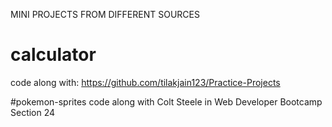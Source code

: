 MINI PROJECTS FROM DIFFERENT SOURCES

# calculator
code along with: https://github.com/tilakjain123/Practice-Projects 

#pokemon-sprites
code along with Colt Steele in Web Developer Bootcamp Section 24
